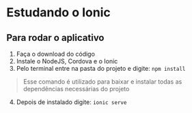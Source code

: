 # Estudando o Ionic

## Para rodar o aplicativo

1. Faça o download do código
2. Instale o NodeJS, Cordova e o Ionic
3. Pelo terminal entre na pasta do projeto e digite:
	```npm install```	
> Esse comando é utilizado para baixar e instalar todas as dependências necessárias do projeto
4. Depois de instalado digite:
	```ionic serve```